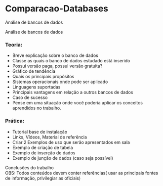 # Comparacao-Databases
Análise de bancos de dados 

Análise de bancos de dados 

### Teoria:
  * Breve explicação sobre o banco de dados<br>
  * Classe as quais o banco de dados estudado está inserido<br>
  * Possui versão paga, possui versão gratuita?<br>
  * Gráfico de tendência<br>
  * Quais os principais propósitos<br>
  * Sistemas operacionais onde pode ser aplicado<br>
  * Linguagens suportadas <br>
  * Principais vantagens em relação a outros bancos de dados<br>
  * Caso de sucesso<br>
  * Pense em uma situação onde você poderia aplicar os conceitos aprendidos no trabalho.<br>
### Prática:<br>
  * Tutorial base de instalação<br>
  * Links, Vídeos, Material de referência <br>
  * Criar 2 Exemplos de uso que serão apresentados em sala<br>
  * Exemplo de criação de tabela<br>
  * Exemplo de inserção de dados<br>
  * Exemplo de junção de dados  (caso seja possível) <br>
  
Conclusões do trabalho <br>
OBS: Todos conteúdos devem conter referências( usar as principais fontes de informação, privilegiar as oficiais)



